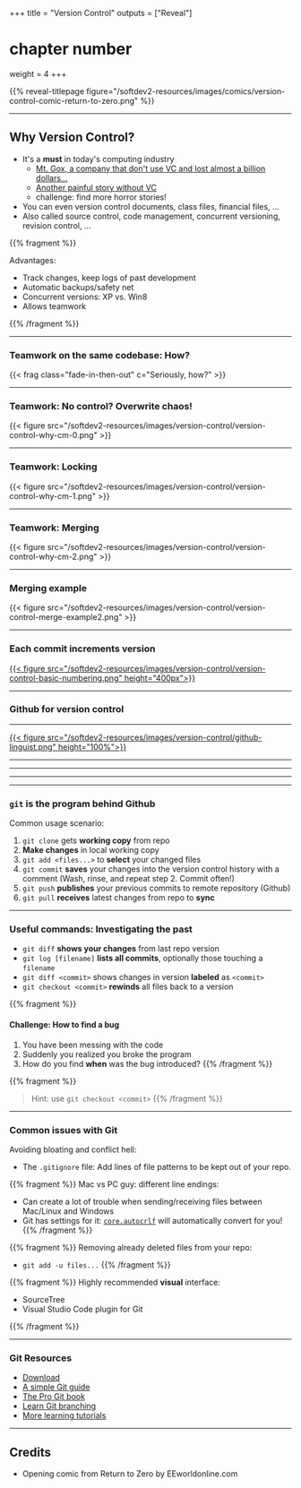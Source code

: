 +++
title = "Version Control"
outputs = ["Reveal"]
# chapter number
weight = 4
+++

{{% reveal-titlepage figure="/softdev2-resources/images/comics/version-control-comic-return-to-zero.png" %}}

---

## Why Version Control?

- It's a **must** in today's computing industry
  - [Mt. Gox, a company that don't use VC and lost almost a billion dollars…](https://www.wired.com/2014/03/bitcoin-exchange/)
  - [Another painful story without VC](http://www.troyhunt.com/2012/09/life-without-source-control-share-your.html)
  - challenge: find more horror stories!
- You can even version control documents, class files, financial files, …
- Also called source control, code management, concurrent versioning, revision control, …

{{% fragment %}}

Advantages:
- Track changes, keep logs of past development
- Automatic backups/safety net
- Concurrent versions: XP vs. Win8
- Allows teamwork

{{% /fragment %}}

---

### Teamwork on the same codebase: How?

{{< frag class="fade-in-then-out" c="Seriously, how?" >}}

---

### Teamwork: No control? Overwrite chaos!

{{< figure src="/softdev2-resources/images/version-control/version-control-why-cm-0.png" >}}

---

### Teamwork: Locking

{{< figure src="/softdev2-resources/images/version-control/version-control-why-cm-1.png" >}}

---

### Teamwork: Merging

{{< figure src="/softdev2-resources/images/version-control/version-control-why-cm-2.png" >}}

---

### Merging example

{{< figure src="/softdev2-resources/images/version-control/version-control-merge-example2.png" >}}

---

### Each commit increments version

[{{< figure src="/softdev2-resources/images/version-control/version-control-basic-numbering.png" height="400px">}}](http://betterexplained.com/articles/a-visual-guide-to-version-control/)

---

<section data-background-image="/softdev2-resources/images/version-control/github-mainpage.png"
    data-background-opacity=0.5>

### Github for version control

</section>

---

[{{< figure src="/softdev2-resources/images/version-control/github-linguist.png" height="100%">}}](http://git-scm.com/documentation)

---

<section data-background-image="/softdev2-resources/images/version-control/github-linguist-log.png"
    data-background-position="center"
    data-background-size="auto 100%"
    data-background-opacity=1>

</section>

---

<section data-background-image="/softdev2-resources/images/version-control/github-linguist-network.png"
    data-background-position="center"
    data-background-size="auto 100%"
    data-background-opacity=1>

</section>

---

<section data-background-image="/softdev2-resources/images/version-control/github-linguist-contrib.png"
    data-background-position="center"
    data-background-size="auto 100%"
    data-background-opacity=1>

</section>

---

### `git` is the program behind Github

Common usage scenario:

1. `git clone` gets **working copy** from repo
2. **Make changes** in local working copy
2. `git add <files...>` to **select** your changed files
3. `git commit` **saves** your changes into the version control history with a comment (Wash, rinse, and repeat step 2. Commit often!)
4. `git push` **publishes** your previous commits to remote repository (Github)
5. `git pull` **receives** latest changes from repo to **sync**

---

<slide data-background-image="/softdev2-resources/images/version-control/sherlock.jpg"
    data-background-position="right"
    data-background-size="auto 50%"
    data-background-opacity=0.5>

### Useful commands: Investigating the past

- `git diff` **shows your changes** from last repo version
- `git log [filename]` **lists all commits**, optionally those touching a `filename`
- `git diff <commit>` shows changes in version **labeled** as `<commit>`
- `git checkout <commit>` **rewinds** all files back to a version 

{{% fragment %}}

#### Challenge: How to find a bug

1. You have been messing with the code
2. Suddenly you realized you broke the program
3. How do you find **when** was the bug introduced?
{{% /fragment %}} 

{{% fragment %}}
> Hint: use `git checkout <commit>`
{{% /fragment %}}

</slide>

---

### Common issues with Git

Avoiding bloating and conflict hell:

- The `.gitignore` file: Add lines of file patterns to be kept out of your repo.

{{% fragment %}}
Mac vs PC guy: different line endings:

- Can create a lot of trouble when sending/receiving files between Mac/Linux and Windows
- Git has settings for it: [`core.autocrlf`](https://help.github.com/articles/dealing-with-line-endings/) will automatically convert for you!
{{% /fragment %}}

{{% fragment %}}
Removing already deleted files from your repo:

- `git add -u files...`
{{% /fragment %}}

{{% fragment %}}
Highly recommended **visual** interface:

- SourceTree
- Visual Studio Code plugin for Git

{{% /fragment %}}

---

### Git Resources

- [Download](https://git-scm.com/)
- [A simple Git guide](http://rogerdudler.github.io/git-guide/)
- [The Pro Git book](https://git-scm.com/book/en/v2)
- [Learn Git branching](https://learngitbranching.js.org/)
- [More learning tutorials](http://try.github.io/)
---

## Credits

- Opening comic from Return to Zero by EEworldonline.com
